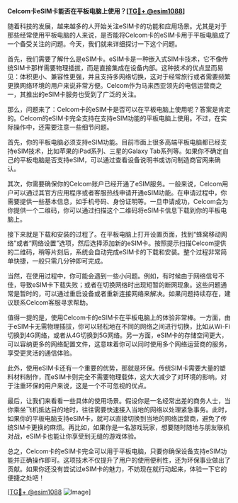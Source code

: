 **Celcom卡eSIM卡能否在平板电脑上使用？[[TG💪+ @esim1088](https://t.me/s/esim1088)]**

随着科技的发展，越来越多的人开始关注eSIM卡的功能和应用场景。尤其是对于那些经常使用平板电脑的人来说，是否能将Celcom卡的eSIM卡用于平板电脑成了一个备受关注的问题。今天，我们就来详细探讨一下这个问题。

首先，我们需要了解什么是eSIM卡。eSIM卡是一种嵌入式SIM卡技术，它不像传统SIM卡那样需要物理插拔，而是直接集成在设备内部。这种技术的优点显而易见：体积更小、兼容性更强，并且支持多网络切换，这对于经常旅行或者需要频繁更换网络环境的用户来说非常方便。Celcom作为马来西亚领先的电信运营商之一，其推出的eSIM卡服务也受到了广泛的关注。

那么，问题来了：Celcom卡的eSIM卡是否可以在平板电脑上使用呢？答案是肯定的。Celcom的eSIM卡完全支持在支持eSIM功能的平板电脑上使用。不过，在实际操作中，还需要注意一些细节问题。

首先，你的平板电脑必须支持eSIM功能。目前市面上很多高端平板电脑都已经支持eSIM技术，比如苹果的iPad系列、三星的Galaxy Tab系列等。如果你不确定自己的平板电脑是否支持eSIM，可以通过查看设备说明书或访问制造商官网来确认。

其次，你需要确保你的Celcom账户已经开通了eSIM服务。一般来说，Celcom用户可以通过其官方应用程序或者客服热线申请开通eSIM功能。在申请过程中，你需要提供一些基本信息，如手机号码、身份证明等。一旦申请成功，Celcom会为你提供一个二维码，你可以通过扫描这个二维码将eSIM卡信息下载到你的平板电脑上。

接下来就是下载和安装的过程了。在平板电脑上打开设置页面，找到“蜂窝移动网络”或者“网络设置”选项，然后选择添加新的eSIM卡。按照提示扫描Celcom提供的二维码，稍等片刻后，系统会自动完成eSIM卡的下载和安装。整个过程非常简单快捷，一般只需几分钟即可完成。

当然，在使用过程中，你可能会遇到一些小问题。例如，有时候由于网络信号不佳，导致eSIM卡下载失败；或者在切换网络时出现短暂的断网现象。这些问题通常是暂时的，可以通过重启设备或者重新连接网络来解决。如果问题持续存在，建议联系Celcom客服寻求帮助。

值得一提的是，使用Celcom卡的eSIM卡在平板电脑上的体验非常棒。一方面，由于eSIM卡无需物理插拔，你可以轻松地在不同的网络之间进行切换，比如从Wi-Fi切换到4G网络，或者从4G切换到5G网络。另一方面，eSIM卡的存储空间更大，可以容纳更多的网络配置文件，这意味着你可以同时使用多个网络运营商的服务，享受更灵活的通信体验。

此外，使用eSIM卡还有一个重要的优势，那就是环保。传统SIM卡需要大量的塑料材料制作，而eSIM卡则完全不需要物理载体，这大大减少了对环境的影响。对于注重环保的用户来说，这是一个不可忽视的优点。

最后，让我们来看看一些具体的使用场景。假设你是一名经常出差的商务人士，当你乘坐飞机抵达目的地时，往往需要快速接入当地的网络以处理紧急事务。此时，如果你的平板电脑支持eSIM卡，就可以直接切换到当地的网络运营商，避免了传统SIM卡更换的麻烦。再比如，如果你是一名游戏玩家，想要随时随地与朋友联机对战，eSIM卡也能让你享受到无缝的游戏体验。

总之，Celcom卡的eSIM卡完全可以用于平板电脑，只要你确保设备支持eSIM功能并正确操作即可。这项技术不仅提升了用户的使用便利性，还为环保事业做出了贡献。如果你还没有尝试过eSIM卡的魅力，不妨现在就行动起来，体验一下它的便捷之处吧！

[[TG💪+ @esim1088](https://t.me/s/esim1088) ![Image](https://i.postimg.cc/4NQfJmqS/Snipaste-2025-05-13-00-14-12.png)]